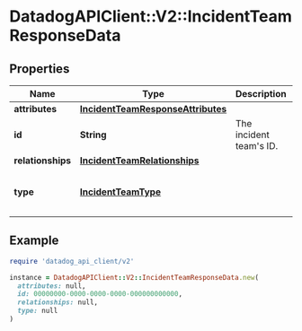 # DatadogAPIClient::V2::IncidentTeamResponseData

## Properties

| Name              | Type                                                                    | Description                 | Notes                                  |
| ----------------- | ----------------------------------------------------------------------- | --------------------------- | -------------------------------------- |
| **attributes**    | [**IncidentTeamResponseAttributes**](IncidentTeamResponseAttributes.md) |                             | [optional]                             |
| **id**            | **String**                                                              | The incident team&#39;s ID. | [optional]                             |
| **relationships** | [**IncidentTeamRelationships**](IncidentTeamRelationships.md)           |                             | [optional]                             |
| **type**          | [**IncidentTeamType**](IncidentTeamType.md)                             |                             | [optional][default to &#39;teams&#39;] |

## Example

```ruby
require 'datadog_api_client/v2'

instance = DatadogAPIClient::V2::IncidentTeamResponseData.new(
  attributes: null,
  id: 00000000-0000-0000-0000-000000000000,
  relationships: null,
  type: null
)
```
